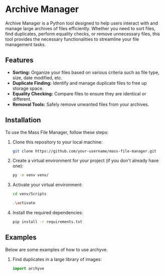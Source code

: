 # Archive Manager

Archive Manager is a Python tool designed to help users interact with and manage large archives of files efficiently. 
Whether you need to sort files, find duplicates, perform equality checks, or remove unnecessary files, this tool 
provides the necessary functionalities to streamline your file management tasks.

## Features

- **Sorting:** Organize your files based on various criteria such as file type, size, date modified, etc.
- **Duplicate Finding:** Identify and manage duplicate files to free up storage space.
- **Equality Checking:** Compare files to ensure they are identical or different.
- **Removal Tools:** Safely remove unwanted files from your archives.

## Installation

To use the Mass File Manager, follow these steps:

1. Clone this repository to your local machine:

   ```bash
   git clone https://github.com/your-username/mass-file-manager.git
2. Create a virtual environment for your project (if you don't already have one):
   ```bash
   py -m venv venv/
3. Activate your virtual environment:
   ```bash
   cd venv/Scripts
   ```
   ```bash
   .\activate

4. Install the required dependencies:
   ```bash
   pip install -r requirements.txt


## Examples

Below are some examples of how to use archyve.

1. Find duplicates in a large library of images:
   
   ```python
   import archyve
   
   ```